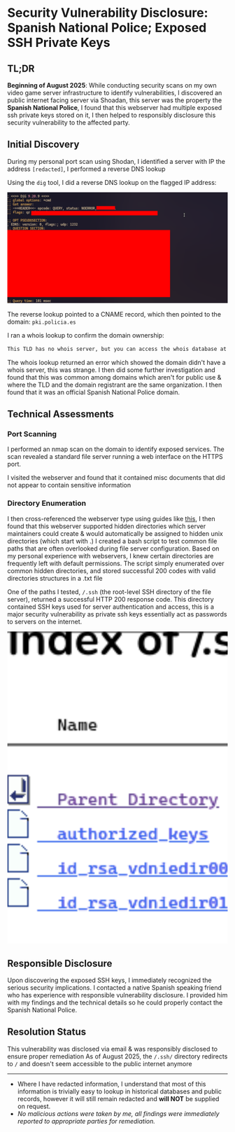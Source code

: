 # Security Vulnerability Disclosure: Spanish National Police; Exposed SSH Private Keys

## TL;DR

**Beginning of August 2025**: While conducting security scans on my own video game server infrastructure to identify vulnerabilities, I discovered an public internet facing server via Shoadan, this server was the property the **Spanish National Police**, I found that this webserver had multiple exposed ssh private keys stored on it, I then helped to responsibly disclosure this security vulnerability to the affected party.

## Initial Discovery

During my personal port scan using Shodan, I identified a server with IP the address `[redacted]`, I performed a reverse DNS lookup

Using the `dig` tool, I did a reverse DNS lookup on the flagged IP address:

![dig command usage](./media/dig-example.png)

The reverse lookup pointed to a CNAME record, which then pointed to the domain: `pki.policia.es`

I ran a whois lookup to confirm the domain ownership:

```txt
This TLD has no whois server, but you can access the whois database at https://www.dominios.es/en
```

The whois lookup returned an error which showed the domain didn't have a whois server, this was strange. I then did some further investigation and found that this was common among domains which aren't for public use & where the TLD and the domain registrant are the same organization. I then found that it was an official Spanish National Police domain.

## Technical Assessments

### Port Scanning

I performed an nmap scan on the domain to identify exposed services. The scan revealed a standard file server running a web interface on the HTTPS port.

I visited the webserver and found that it contained misc documents that did not appear to contain sensitive information

### Directory Enumeration

I then cross-referenced the webserver type using guides like [this](https://owasp.org/www-project-web-security-testing-guide/latest/4-Web_Application_Security_Testing/01-Information_Gathering/02-Fingerprint_Web_Server), I then found that this webserver supported hidden directories which server maintainers could create & would automatically be assigned to hidden unix directories (which start with .)
I created a bash script to test common file paths that are often overlooked during file server configuration. Based on my personal experience with webservers, I knew certain directories are frequently left with default permissions.
The script simply enumerated over common hidden directories, and stored successful 200 codes with valid directories structures in a .txt file

One of the paths I tested, `/.ssh` (the root-level SSH directory of the file server), returned a successful HTTP 200 response code. This directory contained SSH keys used for server authentication and access, this is a major security vulnerability as private ssh keys essentially act as passwords to servers on the internet.

![](./media/ssh-screenshot.png)

## Responsible Disclosure

Upon discovering the exposed SSH keys, I immediately recognized the serious security implications. I contacted a native Spanish speaking friend who has experience with responsible vulnerability disclosure. I provided him with my findings and the technical details so he could properly contact the Spanish National Police.

## Resolution Status

This vulnerability was disclosed via email & was responsibly disclosed to ensure proper remediation
As of August 2025, the `/.ssh/` directory redirects to `/` and doesn't seem accessible to the public internet anymore

---

- Where I have redacted information, I understand that most of this information is trivially easy to lookup in historical  databases and public records, however it will still remain redacted and **will NOT** be supplied on request.
- *No malicious actions were taken by me, all findings were immediately reported to appropriate parties for remediation.*
